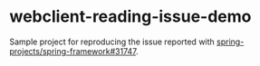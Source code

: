 # webclient-reading-issue-demo

Sample project for reproducing the issue reported with [spring-projects/spring-framework#31747](https://github.com/spring-projects/spring-framework/issues/31747).
